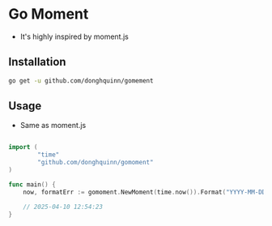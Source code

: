 # Go Moment

* It's highly inspired by moment.js

## Installation

```zsh
go get -u github.com/donghquinn/gomement
```

## Usage

* Same as moment.js

```go

import (
    	"time"
        "github.com/donghquinn/gomoment"
)

func main() {
    now, formatErr := gomoment.NewMoment(time.now()).Format("YYYY-MM-DD HH:mm:ss")

    // 2025-04-10 12:54:23
}
```